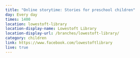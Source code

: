 ```yaml
---
title: "Online storytime: Stories for preschool children"
day: Every day
times: 1400
location: lowestoft-library
location-display-name: Lowestoft Library
location-display-url: /branches/lowestoft-library/
category: children
link: https://www.facebook.com/lowestoftlibrary
live: true
---
```

